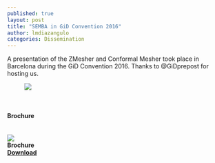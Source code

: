 ```yaml
---
published: true
layout: post
title: "SEMBA in GiD Convention 2016"
author: lmdiazangulo
categories: Dissemination
---
```

<div class="post-content">
    <p>
        A presentation of the ZMesher and Conformal Mesher took place in Barcelona during the GiD Convention 2016. Thanks to @GiDprepost for hosting us.
    </p>
    <figure>
        <img src="{{ site.baseurl }}/images/semba-in-gid-convention.jpg_large">
    </figure>
    <br/>
    <h4>Brochure</h4>
    <br/>
    <div class="download-file">
        <div>
            <img src="{{ site.baseurl }}/images/pdf.svg">
        </div>
        <div>
            <strong>Brochure</strong><br/>
            <strong><a href="{{ site.baseurl }}/downloads/brochure.pdf">Download</a></strong>
        </div>
    </div>
</div>